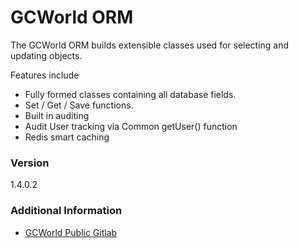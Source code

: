 # GCWorld ORM

The GCWorld ORM builds extensible classes used for selecting and updating objects.

Features include
  - Fully formed classes containing all database fields.
  - Set / Get / Save functions.
  - Built in auditing
  - Audit User tracking via Common getUser() function
  - Redis smart caching

### Version
1.4.0.2

### Additional Information

* [GCWorld Public Gitlab](https://gitlab.konghack.com/groups/GCWorld)

